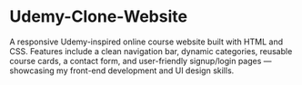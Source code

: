 # Udemy-Clone-Website
A responsive Udemy-inspired online course website built with HTML and CSS. Features include a clean navigation bar, dynamic categories, reusable course cards, a contact form, and user-friendly signup/login pages — showcasing my front-end development and UI design skills.
